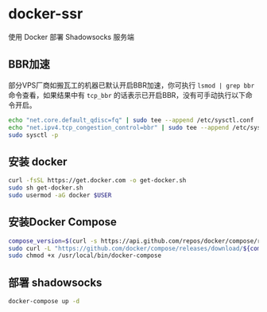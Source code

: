 # docker-ssr

使用 Docker 部署 Shadowsocks 服务端

## BBR加速

部分VPS厂商如搬瓦工的机器已默认开启BBR加速，你可执行 `lsmod | grep bbr` 命令查看，如果结果中有 `tcp_bbr` 的话表示已开启BBR，没有可手动执行以下命令开启。

```sh
echo "net.core.default_qdisc=fq" | sudo tee --append /etc/sysctl.conf
echo "net.ipv4.tcp_congestion_control=bbr" | sudo tee --append /etc/sysctl.conf
sudo sysctl -p
```

## 安装 docker

```sh
curl -fsSL https://get.docker.com -o get-docker.sh
sudo sh get-docker.sh
sudo usermod -aG docker $USER
```

## 安装Docker Compose

```sh
compose_version=$(curl -s https://api.github.com/repos/docker/compose/releases/latest | grep 'tag_name' | cut -d\" -f4)
sudo curl -L "https://github.com/docker/compose/releases/download/${compose_version}/docker-compose-$(uname -s)-$(uname -m)" -o /usr/local/bin/docker-compose
sudo chmod +x /usr/local/bin/docker-compose
```

## 部署 shadowsocks

```sh
docker-compose up -d
```
